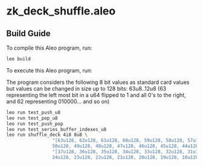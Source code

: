 # zk_deck_shuffle.aleo

## Build Guide

To compile this Aleo program, run:

```bash
leo build
```

To execute this Aleo program, run:

The program considers the following 8 bit values as standard card values but values can be changed in size up to 128 bits:
63u8..12u8 (63 representing the left most bit in a u64 flipped to 1 and all 0's to the right, and 62 representing 010000... and so on)

```bash
leo run test_push_u8
leo run test_pop_u8
leo run test_push_pop
leo run test_series_buffer_indexes_u8
leo run shuffle_deck 4i8 8u8 \
                 "[63u128, 62u128, 61u128, 60u128, 59u128, 58u128, 57u128, 56u128, 55u128, 54u128, 53u128, 52u128, 51u128,
                 50u128, 49u128, 48u128, 47u128, 46u128, 45u128, 44u128, 43u128, 42u128, 41u128, 40u128, 39u128, 38u128]" \
                 "[37u128, 36u128, 35u128, 34u128, 33u128, 32u128, 31u128, 30u128, 29u128, 28u128, 27u128, 26u128, 25u128,
                 24u128, 23u128, 22u128, 21u128, 20u128, 19u128, 18u128, 17u128, 16u128, 15u128, 14u128, 13u128, 12u128]"
```

